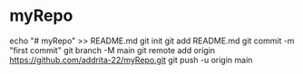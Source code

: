 # myRepo
echo "# myRepo" >> README.md
git init
git add README.md
git commit -m "first commit"
git branch -M main
git remote add origin https://github.com/addrita-22/myRepo.git
git push -u origin main
